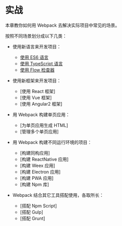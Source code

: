# 实战
本章教你如何用 Webpack 去解决实际项目中常见的场景。

按照不同场景划分成以下几类：

- 使用新语言来开发项目：
     - [使用 ES6 语言](使用ES6语言.md)
     - [使用 TypeScript 语言](使用TypeScript语言.md)
     - [使用 Flow 检查器](使用Flow检查器.md)
     
- 使用新框架来开发项目：
     - [使用 React 框架]
     - [使用 Vue 框架]
     - [使用 Angular2 框架]
     
- 用 Webpack 构建单页应用：
     - [为单页应用生成 HTML]
     - [管理多个单页应用]
     
- 用 Webpack 构建不同运行环境的项目：
     - [构建同构应用]
     - [构建 ReactNative 应用]
     - [构建 Weex 应用]
     - [构建 Electron 应用]
     - [构建 PWA 应用]
     - [构建 Npm 库]
     
- Webpack 结合其它工具搭配使用，各取所长：
     - [搭配 Npm Script]
     - [搭配 Gulp]
     - [搭配 Grunt]
     